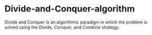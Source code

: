 # Divide-and-Conquer-algorithm
Divide and Conquer is an algorithmic paradigm in which the problem is solved using the Divide, Conquer, and Combine strategy.
